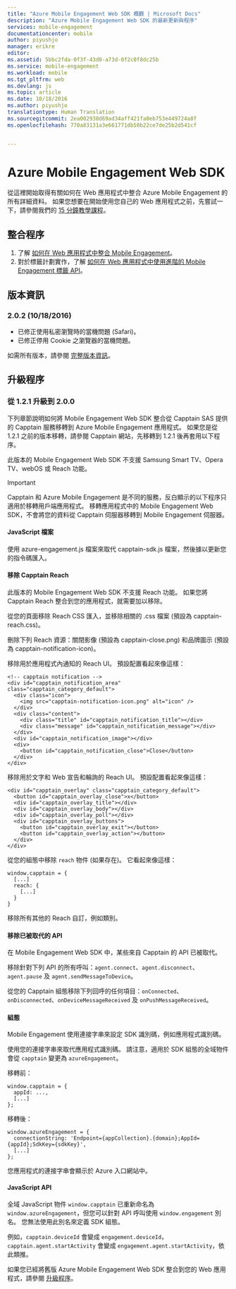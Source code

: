 ```yaml
---
title: "Azure Mobile Engagement Web SDK 概觀 | Microsoft Docs"
description: "Azure Mobile Engagement Web SDK 的最新更新與程序"
services: mobile-engagement
documentationcenter: mobile
author: piyushjo
manager: erikre
editor: 
ms.assetid: 5bbc2fda-0f3f-43d0-a73d-0f2c0f8dc25b
ms.service: mobile-engagement
ms.workload: mobile
ms.tgt_pltfrm: web
ms.devlang: js
ms.topic: article
ms.date: 10/18/2016
ms.author: piyushjo
translationtype: Human Translation
ms.sourcegitcommit: 2ea002938d69ad34aff421fa0eb753e449724a8f
ms.openlocfilehash: 770a83131a3e661771db50b22ce7de25b2d541cf


---
```

# <a name="azure-mobile-engagement-web-sdk"></a>Azure Mobile Engagement Web SDK
從這裡開始取得有關如何在 Web 應用程式中整合 Azure Mobile Engagement 的所有詳細資料。 如果您想要在開始使用您自己的 Web 應用程式之前，先嘗試一下，請參閱我們的 [15 分鐘教學課程](mobile-engagement-web-app-get-started.md)。

## <a name="integration-procedures"></a>整合程序
1. 了解 [如何在 Web 應用程式中整合 Mobile Engagement](mobile-engagement-web-integrate-engagement.md)。
2. 對於標籤計劃實作，了解 [如何在 Web 應用程式中使用進階的 Mobile Engagement 標籤 API](mobile-engagement-web-use-engagement-api.md)。

## <a name="release-notes"></a>版本資訊
### <a name="202-10182016"></a>2.0.2 (10/18/2016)
* 已修正使用私密瀏覽時的當機問題 (Safari)。
* 已修正停用 Cookie 之瀏覽器的當機問題。

如需所有版本，請參閱 [完整版本資訊](mobile-engagement-web-release-notes.md)。

## <a name="upgrade-procedures"></a>升級程序
### <a name="upgrade-from-121-to-200"></a>從 1.2.1 升級到 2.0.0
下列章節說明如何將 Mobile Engagement Web SDK 整合從 Capptain SAS 提供的 Capptain 服務移轉到 Azure Mobile Engagement 應用程式。 如果您是從 1.2.1 之前的版本移轉，請參閱 Capptain 網站，先移轉到 1.2.1 後再套用以下程序。

此版本的 Mobile Engagement Web SDK 不支援 Samsung Smart TV、Opera TV、webOS 或 Reach 功能。

> [!IMPORTANT]
> Capptain 和 Azure Mobile Engagement 是不同的服務，反白顯示的以下程序只適用於移轉用戶端應用程式。 移轉應用程式中的 Mobile Engagement Web SDK，不會將您的資料從 Capptain 伺服器移轉到 Mobile Engagement 伺服器。
> 
> 

#### <a name="javascript-files"></a>JavaScript 檔案
使用 azure-engagement.js 檔案來取代 capptain-sdk.js 檔案，然後據以更新您的指令碼匯入。

#### <a name="remove-capptain-reach"></a>移除 Capptain Reach
此版本的 Mobile Engagement Web SDK 不支援 Reach 功能。 如果您將 Capptain Reach 整合到您的應用程式，就需要加以移除。

從您的頁面移除 Reach CSS 匯入，並移除相關的 .css 檔案 (預設為 capptain-reach.css)。

刪除下列 Reach 資源：關閉影像 (預設為 capptain-close.png) 和品牌圖示 (預設為 capptain-notification-icon)。

移除用於應用程式內通知的 Reach UI。 預設配置看起來像這樣：

    <!-- capptain notification -->
    <div id="capptain_notification_area" class="capptain_category_default">
      <div class="icon">
        <img src="capptain-notification-icon.png" alt="icon" />
      </div>
      <div class="content">
        <div class="title" id="capptain_notification_title"></div>
        <div class="message" id="capptain_notification_message"></div>
      </div>
      <div id="capptain_notification_image"></div>
      <div>
        <button id="capptain_notification_close">Close</button>
      </div>
    </div>

移除用於文字和 Web 宣告和輪詢的 Reach UI。 預設配置看起來像這樣：

    <div id="capptain_overlay" class="capptain_category_default">
      <button id="capptain_overlay_close">x</button>
      <div id="capptain_overlay_title"></div>
      <div id="capptain_overlay_body"></div>
      <div id="capptain_overlay_poll"></div>
      <div id="capptain_overlay_buttons">
        <button id="capptain_overlay_exit"></button>
        <button id="capptain_overlay_action"></button>
      </div>
    </div>

從您的組態中移除 `reach` 物件 (如果存在)。 它看起來像這樣：

    window.capptain = {
      [...]
      reach: {
        [...]
      }
    }

移除所有其他的 Reach 自訂，例如類別。

#### <a name="remove-deprecated-apis"></a>移除已被取代的 API
在 Mobile Engagement Web SDK 中，某些來自 Capptain 的 API 已被取代。

移除針對下列 API 的所有呼叫：`agent.connect`、`agent.disconnect`、`agent.pause` 及 `agent.sendMessageToDevice`。

從您的 Capptain 組態移除下列回呼的任何項目：`onConnected`、`onDisconnected`、`onDeviceMessageReceived` 及 `onPushMessageReceived`。

#### <a name="configuration"></a>組態
Mobile Engagement 使用連接字串來設定 SDK 識別碼，例如應用程式識別碼。

使用您的連接字串來取代應用程式識別碼。 請注意，適用於 SDK 組態的全域物件會從 `capptain` 變更為 `azureEngagement`。

移轉前：

    window.capptain = {
      appId: ...,
      [...]
    };

移轉後：

    window.azureEngagement = {
      connectionString: 'Endpoint={appCollection}.{domain};AppId={appId};SdkKey={sdkKey}',
      [...]
    };

您應用程式的連接字串會顯示於 Azure 入口網站中。

#### <a name="javascript-apis"></a>JavaScript API
全域 JavaScript 物件 `window.capptain` 已重新命名為 `window.azureEngagement`，但您可以針對 API 呼叫使用 `window.engagement` 別名。 您無法使用此別名來定義 SDK 組態。

例如，`capptain.deviceId` 會變成 `engagement.deviceId`，`capptain.agent.startActivity` 會變成 `engagement.agent.startActivity`，依此類推。

如果您已經將舊版 Azure Mobile Engagement Web SDK 整合到您的 Web 應用程式，請參閱 [升級程序](mobile-engagement-web-upgrade-procedure.md)。




<!--HONumber=Nov16_HO3-->


